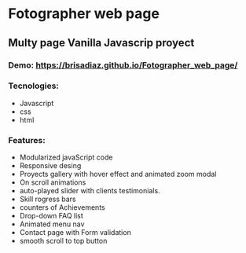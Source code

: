 # Fotographer web page
## Multy page Vanilla Javascrip proyect
### Demo:  https://brisadiaz.github.io/Fotographer_web_page/  

### Tecnologies:
+ Javascript  
+ css  
+ html  

### Features:
+ Modularized javaScript code  
+ Responsive desing  
+ Proyects gallery with hover effect and animated zoom modal  
+ On scroll animations  
+ auto-played slider with clients testimonials.
+ Skill rogress bars  
+ counters of Achievements 
+ Drop-down FAQ list  
+ Animated menu nav  
+ Contact page with Form validation  
+ smooth scroll to top button
